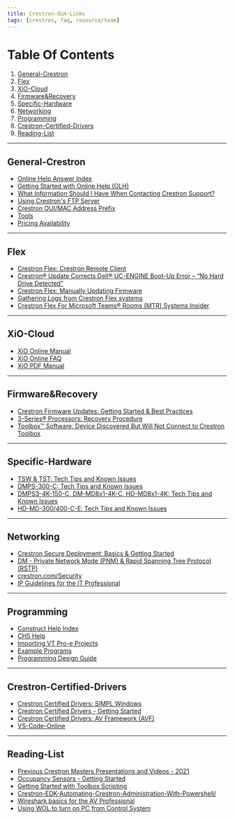 ```yaml
---
title: Crestron-OLH-Links
tags: [crestron, faq, resource/team]
---
```


# Table Of Contents
1. [General-Crestron](#General-Crestron)
2. [Flex](#Flex)
3. [XiO-Cloud](#XiO-Cloud)
4. [Firmware&Recovery](#Firmware&Recovery)
5. [Specific-Hardware](#Specific-Hardware)
6. [Networking](#Networking)
7. [Programming](#Programming)
8. [Crestron-Certified-Drivers](#Crestron-Certified-Drivers)
9. [Reading-List](#Reading-List)
---

## General-Crestron
- [Online Help Answer Index](https://docs.crestron.com/en-us/9450/Content/Topics/Home.htm)
- [Getting Started with Online Help (OLH)](https://community.crestron.com/s/article/Getting-Started-with-Online-Help-OLH)
- [What Information Should I Have When Contacting Crestron Support?](https://community.crestron.com/s/article/id-5413)
- [Using Crestron's FTP Server](https://community.crestron.com/s/article/id-1001110)
- [Crestron OUI/MAC Address Prefix](https://community.crestron.com/s/article/id-1000368)
- [Tools](https://www.crestron.com/support/tools)
- [Pricing Availability](https://www.crestron.com/pro/app/pricing-availability)

---
## Flex
- [Crestron Flex: Crestron Remote Client](https://community.crestron.com/s/article/id-1000725)
- [Crestron® Update Corrects Dell® UC-ENGINE Boot-Up Error – “No Hard Drive Detected”](https://community.crestron.com/s/article/id-1001835)
- [Crestron Flex: Manually Updating Firmware](https://community.crestron.com/s/article/id-1000862)
- [Gathering Logs from Crestron Flex systems](https://community.crestron.com/s/article/id-1000347)
- [Crestron Flex For Microsoft Teams® Rooms (MTR) Systems Insider](https://community.crestron.com/s/article/id-1000471)

---
## XiO-Cloud
- [XiO Online Manual]
- [XiO Online FAQ]
- [XiO PDF Manual]

[XiO Online Manual]: https://docs.crestron.com/en-us/8214/Content/Topics/Home.htm
[XiO Online FAQ]: https://docs.crestron.com/en-us/8214/Content/Topics/FAQs.htm
[XiO PDF Manual]: https://www.crestron.com/getmedia/5480b91a-51af-4db5-90b1-99d864c68b12/mg_ug_crestron_xio_cloud_service
[XiO Single Sign On blog article]: https://www.crestron.com/News/Blog/April-2020/SSO-for-XiO-Cloud-using-Azure-AD
[Crestron XiO Cloud® Platform: SSO SAML Integration / Configuration]: https://community.crestron.com/s/article/id-1000838
[Crestron XiO Cloud® Platform: Certified Third-Party Devices]: https://community.crestron.com/s/article/id-1001716
[Crestron XiO Cloud® Platform Service Status]: https://community.crestron.com/s/article/id-5894
[Crestron XiO Cloud® Platform: Room-based Pricing FAQ]: https://community.crestron.com/s/article/id-1000717
[Crestron XiO Cloud® Platform: Tenant ID]: https://community.crestron.com/s/article/id-1001130
[Crestron XiO Cloud® Platform: License Calculator]: https://community.crestron.com/s/article/id-1001165
[XiO Security Article]: https://community.crestron.com/s/article/id-1000076
[XiO Security Guide]: https://www.crestron.com/getmedia/7519fbb5-e58c-46c7-9ab5-549ac58b507b/mg_sr_xio-cloud-security

---
## Firmware&Recovery
- [Crestron Firmware Updates: Getting Started & Best Practices](https://community.crestron.com/s/article/id-1000265)
- [3-Series® Processors: Recovery Procedure](https://community.crestron.com/s/article/id-5153)
- [Toolbox™ Software: Device Discovered But Will Not Connect to Crestron Toolbox](https://community.crestron.com/s/article/id-5768)

---
## Specific-Hardware
- [TSW & TST: Tech Tips and Known Issues](https://community.crestron.com/s/article/id-5286)
- [DMPS-300-C: Tech Tips and Known Issues](https://community.crestron.com/s/article/id-5147)
- [DMPS3-4K-150-C, DM-MD8x1-4K-C, HD-MD8x1-4K: Tech Tips and Known Issues](https://community.crestron.com/s/article/id-516)
- [HD-MD-300/400-C-E: Tech Tips and Known Issues](https://community.crestron.com/s/article/id-5680)

---
## Networking
- [Crestron Secure Deployment: Basics & Getting Started](https://community.crestron.com/s/article/id-5571)
- [DM - Private Network Mode (PNM) & Rapid Spanning Tree Protocol (RSTP)](https://community.crestron.com/s/article/id-1000153)
- [crestron.com/Security](https://www.crestron.com/Security)
- [IP Guidelines for the IT Professional](https://www.crestron.com/getmedia/4292ddca-5063-4b79-8d61-9b29fbb425eb/mg_sr_ip-guidelines-for-the-it-professional)

---
## Programming
- [Construct Help Index](https://help.crestron.com/construct/Content/Topics/UI%20Editor/Overview.htm)
- [CH5 Help](https://sdkcon78221.crestron.com/sdk/Crestron_HTML5UI/Content/Topics/Home.htm)
- [Importing VT Pro-e Projects](https://help.crestron.com/construct/Content/Topics/UI%20Editor/Importing%20VT%20Pro%20Project.htm)
- [Example Programs](https://www.crestron.com/Support/Search-Results?type=Example_Programs)
- [Programming Design Guide](https://community.crestron.com/s/article/id-1000102)

---
## Crestron-Certified-Drivers
- [Crestron Certified Drivers: SIMPL Windows](https://community.crestron.com/s/article/id-1000527)
- [Crestron Certified Drivers - Getting Started](https://community.crestron.com/s/article/id-1000185)
- [Crestron Certified Drivers: AV Framework (AVF)](https://community.crestron.com/s/article/id-1000528)
- [VS-Code-Online](VS-Code-Online.md)

---
## Reading-List
- [Previous Crestron Masters Presentations and Videos - 2021](https://community.crestron.com/s/article/Previous-Crestron-Masters-Presentations-and-Videos-2021)
- [Occupancy Sensors - Getting Started](https://community.crestron.com/s/article/id-1000184)
- [Getting Started with Toolbox Scripting](https://community.crestron.com/s/article/id-1000540)
- [Crestron-EDK-Automating-Crestron-Administration-With-Powershell/](https://anthonytippy.github.io/Crestron-EDK-Automating-Crestron-Administration-With-Powershell/)
- [Wireshark basics for the AV Professional](https://community.crestron.com/s/article/id-5562)
- [Using WOL to turn on PC from Control System](https://community.crestron.com/s/article/id-4403)

